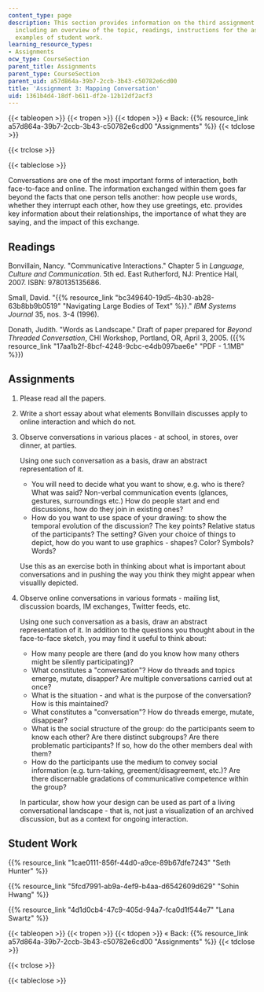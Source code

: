 ```yaml
---
content_type: page
description: This section provides information on the third assignment of the course,
  including an overview of the topic, readings, instructions for the assignment, and
  examples of student work.
learning_resource_types:
- Assignments
ocw_type: CourseSection
parent_title: Assignments
parent_type: CourseSection
parent_uid: a57d864a-39b7-2ccb-3b43-c50782e6cd00
title: 'Assignment 3: Mapping Conversation'
uid: 1361b4d4-18df-b611-df2e-12b12df2acf3
---
```


{{< tableopen >}}
{{< tropen >}}
{{< tdopen >}}
« Back: {{% resource_link a57d864a-39b7-2ccb-3b43-c50782e6cd00 "Assignments" %}}
{{< tdclose >}}

{{< trclose >}}

{{< tableclose >}}

Conversations are one of the most important forms of interaction, both face-to-face and online. The information exchanged within them goes far beyond the facts that one person tells another: how people use words, whether they interrupt each other, how they use greetings, etc. provides key information about their relationships, the importance of what they are saying, and the impact of this exchange.

Readings
--------

Bonvillain, Nancy. "Communicative Interactions." Chapter 5 in _Language, Culture and Communication_. 5th ed. East Rutherford, NJ: Prentice Hall, 2007. ISBN: 9780135135686.

Small, David. "{{% resource_link "bc349640-19d5-4b30-ab28-63b8bb9b0519" "Navigating Large Bodies of Text" %}}." _IBM Systems Journal_ 35, nos. 3-4 (1996).

Donath, Judith. "Words as Landscape." Draft of paper prepared for _Beyond Threaded Conversation_, CHI Workshop, Portland, OR, April 3, 2005. ({{% resource_link "17aa1b2f-8bcf-4248-9cbc-e4db097bae6e" "PDF - 1.1MB" %}})

Assignments
-----------

1.  Please read all the papers.
2.  Write a short essay about what elements Bonvillain discusses apply to online interaction and which do not.
3.  Observe conversations in various places - at school, in stores, over dinner, at parties.
    
    Using one such conversation as a basis, draw an abstract representation of it.
    
    *   You will need to decide what you want to show, e.g. who is there? What was said? Non-verbal communication events (glances, gestures, surroundings etc.) How do people start and end discussions, how do they join in existing ones?
    *   How do you want to use space of your drawing: to show the temporal evolution of the discussion? The key points? Relative status of the participants? The setting? Given your choice of things to depict, how do you want to use graphics - shapes? Color? Symbols? Words?
    
    Use this as an exercise both in thinking about what is important about conversations and in pushing the way you think they might appear when visuallly depicted.
    
4.  Observe online conversations in various formats - mailing list, discussion boards, IM exchanges, Twitter feeds, etc.
    
    Using one such conversation as a basis, draw an abstract representation of it. In addition to the questions you thought about in the face-to-face sketch, you may find it useful to think about:
    
    *   How many people are there (and do you know how many others might be silently participating)?
    *   What constitutes a "conversation"? How do threads and topics emerge, mutate, disapper? Are multiple conversations carried out at once?
    *   What is the situation - and what is the purpose of the conversation? How is this maintained?
    *   What constitutes a "conversation"? How do threads emerge, mutate, disappear?
    *   What is the social structure of the group: do the participants seem to know each other? Are there distinct subgroups? Are there problematic participants? If so, how do the other members deal with them?
    *   How do the participants use the medium to convey social information (e.g. turn-taking, greement/disagreement, etc.)? Are there discernable gradations of communicative competence within the group?
    
    In particular, show how your design can be used as part of a living conversational landscape - that is, not just a visualization of an archived discussion, but as a context for ongoing interaction.
    

Student Work
------------

{{% resource_link "1cae0111-856f-44d0-a9ce-89b67dfe7243" "Seth Hunter" %}}

{{% resource_link "5fcd7991-ab9a-4ef9-b4aa-d6542609d629" "Sohin Hwang" %}}

{{% resource_link "4d1d0cb4-47c9-405d-94a7-fca0d1f544e7" "Lana Swartz" %}}

{{< tableopen >}}
{{< tropen >}}
{{< tdopen >}}
« Back: {{% resource_link a57d864a-39b7-2ccb-3b43-c50782e6cd00 "Assignments" %}}
{{< tdclose >}}

{{< trclose >}}

{{< tableclose >}}